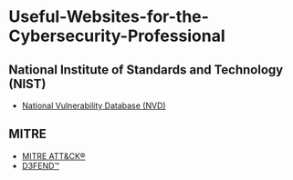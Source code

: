 # Useful-Websites-for-the-Cybersecurity-Professional
## National Institute of Standards and Technology (NIST)
 - [National Vulnerability Database (NVD)](https://nvd.nist.gov/)
## MITRE
- [MITRE ATT&CK®](https://attack.mitre.org/)
- [D3FEND™](https://d3fend.mitre.org/)

